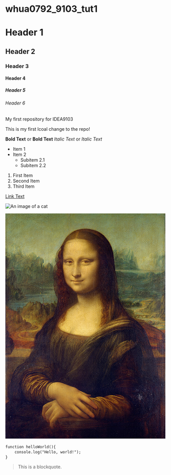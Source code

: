 # whua0792_9103_tut1
# Header 1
## Header 2
### Header 3
#### Header 4
##### Header 5
###### Header 6
My first repository for IDEA9103

This is my first lcoal change to the repo!

**Bold Text** or __Bold Text__
*Italic Text* or _Italic Text_

- Item 1
- Item 2
    - Subitem 2.1
    - Subitem 2.2

1. First Item
2. Second Item
3. Third Item

[Link Text](https://www.google.com)

![An image of a cat](http://placekitten.com/200/300)

![An image of the Mona Lisa](readmeImages/Mona_Lisa_by_Leonardo_da_Vinci_500_x_700.jpg)

```
function helloWorld(){
    console.log("Hello, world!");
}
```

>This is a blockquote.
